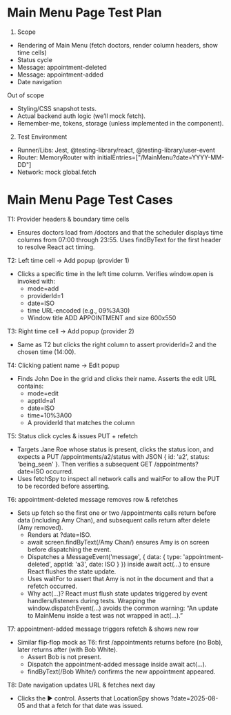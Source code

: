 # Main Menu Page Test Plan

1. Scope
- Rendering of Main Menu (fetch doctors, render column headers, show time cells)
- Status cycle 
- Message: appointment-deleted
- Message: appointment-added
- Date navigation

Out of scope
- Styling/CSS snapshot tests.
- Actual backend auth logic (we’ll mock fetch).
- Remember-me, tokens, storage (unless implemented in the component).

2. Test Environment
- Runner/Libs: Jest, @testing-library/react, @testing-library/user-event
- Router: MemoryRouter with initialEntries=["/MainMenu?date=YYYY-MM-DD"]
- Network: mock global.fetch

# Main Menu Page Test Cases

T1: Provider headers & boundary time cells
- Ensures doctors load from /doctors and that the scheduler displays time columns from 07:00 through 23:55. Uses findByText for the first header to resolve React act timing.


T2: Left time cell → Add popup (provider 1)
- Clicks a specific time in the left time column. Verifies window.open is invoked with:
    - mode=add
    - providerId=1
    - date=ISO
    - time URL‑encoded (e.g., 09%3A30)
    - Window title ADD APPOINTMENT and size 600x550


T3: Right time cell → Add popup (provider 2)
- Same as T2 but clicks the right column to assert providerId=2 and the chosen time (14:00).


T4: Clicking patient name → Edit popup
- Finds John Doe in the grid and clicks their name. Asserts the edit URL contains:
    - mode=edit
    - apptId=a1
    - date=ISO
    - time=10%3A00
    - A providerId that matches the column


T5: Status click cycles & issues PUT + refetch
- Targets Jane Roe whose status is present, clicks the status icon, and expects a PUT /appointments/a2/status with JSON { id: 'a2', status: 'being_seen' }. Then verifies a subsequent GET /appointments?date=ISO occurred.
- Uses fetchSpy to inspect all network calls and waitFor to allow the PUT to be recorded before asserting.


T6: appointment-deleted message removes row & refetches
- Sets up fetch so the first one or two /appointments calls return before data (including Amy Chan), and subsequent calls return after delete (Amy removed).
    - Renders at ?date=ISO.
    - await screen.findByText(/Amy Chan/) ensures Amy is on screen before dispatching the event.
    - Dispatches a MessageEvent('message', { data: { type: 'appointment-deleted', apptId: 'a3', date: ISO } }) inside await act(...) to ensure React flushes the state update.
    - Uses waitFor to assert that Amy is not in the document and that a refetch occurred.
    - Why act(...)? React must flush state updates triggered by event handlers/listeners during tests. Wrapping the window.dispatchEvent(...) avoids the common warning: “An update to MainMenu inside a test was not wrapped in act(...).”


T7: appointment-added message triggers refetch & shows new row
- Similar flip‑flop mock as T6: first /appointments returns before (no Bob), later returns after (with Bob White).
    - Assert Bob is not present.
    - Dispatch the appointment-added message inside await act(...).
    - findByText(/Bob White/) confirms the new appointment appeared.


T8: Date navigation updates URL & fetches next day
- Clicks the ► control. Asserts that LocationSpy shows ?date=2025-08-05 and that a fetch for that date was issued.
